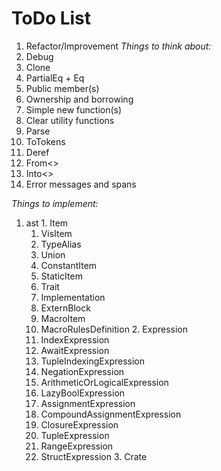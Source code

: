 # ToDo List
 1. Refactor/Improvement
  *Things to think about:*
   1. Debug
   2. Clone
   3. PartialEq + Eq
   4. Public member(s)
   5. Ownership and borrowing
   6. Simple new function(s)
   7. Clear utility functions
   8. Parse
   9. ToTokens
   10. Deref
   11. From<>
   12. Into<>
   13. Error messages and spans

  *Things to implement:*
   1. ast
     1. Item
       1. VisItem
         1. TypeAlias
         2. Union
         3. ConstantItem
         4. StaticItem
         5. Trait
         6. Implementation
         7. ExternBlock
       2. MacroItem
         1. MacroRulesDefinition
     2. Expression
       1. IndexExpression
       2. AwaitExpression
       3. TupleIndexingExpression
       4. NegationExpression
       5. ArithmeticOrLogicalExpression
       6. LazyBoolExpression
       7. AssignmentExpression
       8. CompoundAssignmentExpression
       9. ClosureExpression
       10. TupleExpression
       11. RangeExpression
       12. StructExpression
     3. Crate